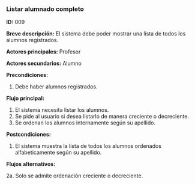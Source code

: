 ### **Listar alumnado completo**

**ID:** 009

**Breve descripción:** El sistema debe poder mostrar una lista de todos los alumnos registrados.

**Actores principales:** Profesor

**Actores secundarios:** Alumno

**Precondiciones:**

 1. Debe haber alumnos registrados.

 **Flujo principal:**

  1. El sistema necesita listar los alumnos.
  2. Se pide al usuario si desea listarlo de manera creciente o decreciente.
  3. Se ordenan los alumnos internamente según su apellido.

 **Postcondiciones:**

  1. El sistema muestra la lista de todos los alumnos ordenados alfabeticamente según su apellido.

 **Flujos alternativos:**
 
  2a. Solo se admite ordenación creciente o decreciente.